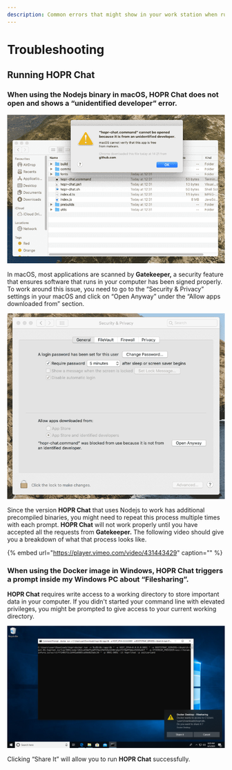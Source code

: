 ```yaml
---
description: Common errors that might show in your work station when running HOPR Chat.
---
```


# Troubleshooting

## Running HOPR Chat

### When using the Nodejs binary in macOS, HOPR Chat does not open and shows a “unidentified developer” error.

![](../../.gitbook/assets/hopr-chat-command-cannot-be-openned_lowfi%20%282%29%20%281%29%20%281%29%20%281%29%20%281%29%20%281%29%20%281%29%20%281%29%20%281%29.png)

In macOS, most applications are scanned by **Gatekeeper,** a security feature that ensures software that runs in your computer has been signed properly. To work around this issue, you need to go to the “Security & Privacy” settings in your macOS and click on “Open Anyway” under the “Allow apps downloaded from” section.

![](../../.gitbook/assets/hopr-chat-command-cannot-be-openned_privacy-lowfi%20%282%29%20%281%29%20%281%29%20%281%29%20%281%29%20%281%29%20%281%29%20%281%29%20%281%29.png)

Since the version **HOPR Chat** that uses Nodejs to work has additional precompiled binaries, you might need to repeat this process multiple times with each prompt. **HOPR Chat** will not work properly until you have accepted all the requests from **Gatekeeper.** The following video should give you a breakdown of what that process looks like.

{% embed url="https://player.vimeo.com/video/431443429" caption="" %}

### When using the Docker image in Windows, HOPR Chat triggers a prompt inside my Windows PC about “Filesharing”.

**HOPR Chat** requires write access to a working directory to store important data in your computer. If you didn't started your command line with elevated privileges, you might be prompted to give access to your current working directory.

![Windows prompting access to write to your current directory](../../.gitbook/assets/image%20%282%29%20%282%29%20%281%29%20%281%29%20%281%29%20%281%29%20%281%29%20%281%29%20%281%29%20%281%29.png)

Clicking “Share It” will allow you to run **HOPR Chat** successfully.
